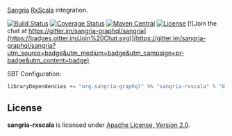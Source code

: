 [Sangria](http://sangria-graphql.org/) [RxScala](http://reactivex.io/rxscala) integration.

[![Build Status](https://travis-ci.org/sangria-graphql/sangria-rxscala.svg?branch=master)](https://travis-ci.org/sangria-graphql/sangria-rxscala) [![Coverage Status](http://coveralls.io/repos/sangria-graphql/sangria-rxscala/badge.svg?branch=master&service=github)](http://coveralls.io/github/sangria-graphql/sangria-rxscala?branch=master) [![Maven Central](https://maven-badges.herokuapp.com/maven-central/org.sangria-graphql/sangria-rxscala_2.11/badge.svg)](https://maven-badges.herokuapp.com/maven-central/org.sangria-graphql/sangria-rxscala_2.11) [![License](http://img.shields.io/:license-Apache%202-brightgreen.svg)](http://www.apache.org/licenses/LICENSE-2.0.txt) [![Join the chat at https://gitter.im/sangria-graphql/sangria](https://badges.gitter.im/Join%20Chat.svg)](https://gitter.im/sangria-graphql/sangria?utm_source=badge&utm_medium=badge&utm_campaign=pr-badge&utm_content=badge)

SBT Configuration:

```scala
libraryDependencies += "org.sangria-graphql" %% "sangria-rxscala" % "0.1.1"
```

## License

**sangria-rxscala** is licensed under [Apache License, Version 2.0](http://www.apache.org/licenses/LICENSE-2.0).
